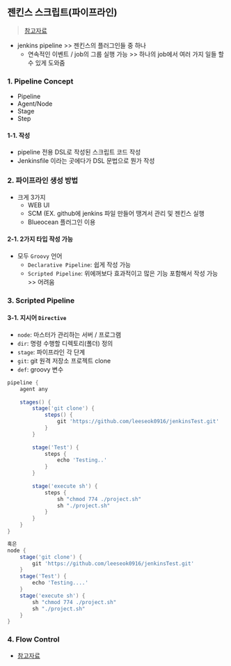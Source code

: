 ## 젠킨스 스크립트(파이프라인)
> [참고자료](https://velog.io/@revelation/Jenkins-pipeline-%EC%82%AC%EC%9A%A9%ED%95%B4%EB%B3%B4%EA%B8%B0)
- jenkins pipeline >> 젠킨스의 플러그인들 중 하나
  - 연속적인 이벤트 / job의 그룹 실행 가능 >> 하나의 job에서 여러 가지 일들 할 수 있게 도와줌

### 1. Pipeline Concept
- Pipeline
- Agent/Node
- Stage
- Step

#### 1-1. 작성
- pipeline 전용 DSL로 작성된 스크립트 코드 작성
- Jenkinsfile 이라는 곳에다가 DSL 문법으로 뭔가 작성 

### 2. 파이프라인 생성 방법
- 크게 3가지
  - WEB UI
  - SCM (EX. github에 jenkins 파일 만들어 땡겨서 관리 및 젠킨스 실행
  - Blueocean 플러그인 이용
#### 2-1. 2가지 타입 작성 가능
- 모두 `Groovy` 언어
  - `Declarative Pipeline`: 쉽게 작성 가능 
  - `Scripted Pipeline`: 위에꺼보다 효과적이고 많은 기능 포함해서 작성 가능 >> 어려움
### 3. Scripted Pipeline
#### 3-1. 지시어 `Directive`
- `node`: 마스터가 관리하는 서버 / 프로그램 
- `dir`: 명령 수행할 디렉토리(폴더) 정의
- `stage`: 파이프라인 각 단계
- `git`: git 원격 저장소 프로젝트 clone
- `def`: groovy 변수



```groovy
pipeline {
    agent any
    
    stages() {
        stage('git clone') {
            steps() {
                git 'https://github.com/leeseok0916/jenkinsTest.git'
            }
        }
        
        stage('Test') {
            steps {
                echo 'Testing..'
            }
        }
        
        stage('execute sh') {
            steps {
                sh "chmod 774 ./project.sh"
                sh "./project.sh"
            }
        }        
    }
}

혹은
node {
    stage('git clone') {
        git 'https://github.com/leeseok0916/jenkinsTest.git'
    }
    stage('Test') {
        echo 'Testing....'
    }
    stage('execute sh') {
		sh "chmod 774 ./project.sh"
        sh "./project.sh"
    }
}
```
### 4. Flow Control 
- [참고자료](https://www.jenkins.io/doc/book/pipeline/syntax/#flow-control)

